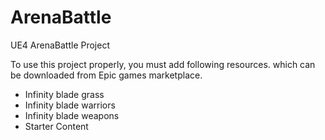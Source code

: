 # ArenaBattle
UE4 ArenaBattle Project

To use this project properly, you must add following resources. which can be downloaded from Epic games marketplace.
- Infinity blade grass
- Infinity blade warriors
- Infinity blade weapons
- Starter Content

